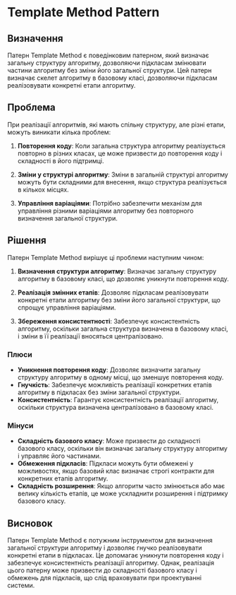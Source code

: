 # Template Method Pattern

## Визначення

Патерн Template Method є поведінковим патерном, який визначає загальну структуру алгоритму, дозволяючи підкласам
змінювати частини алгоритму без зміни його загальної структури. Цей патерн визначає скелет алгоритму в базовому класі,
дозволяючи підкласам реалізовувати конкретні етапи алгоритму.

## Проблема

При реалізації алгоритмів, які мають спільну структуру, але різні етапи, можуть виникати кілька проблем:

1. **Повторення коду**: Коли загальна структура алгоритму реалізується повторно в різних класах, це може призвести до
   повторення коду і складності в його підтримці.

2. **Зміни у структурі алгоритму**: Зміни в загальній структурі алгоритму можуть бути складними для внесення, якщо
   структура реалізується в кількох місцях.

3. **Управління варіаціями**: Потрібно забезпечити механізм для управління різними варіаціями алгоритму без повторного
   визначення загальної структури.

## Рішення

Патерн Template Method вирішує ці проблеми наступним чином:

1. **Визначення структури алгоритму**: Визначає загальну структуру алгоритму в базовому класі, що дозволяє уникнути
   повторення коду.

2. **Реалізація змінних етапів**: Дозволяє підкласам реалізовувати конкретні етапи алгоритму без зміни його загальної
   структури, що спрощує управління варіаціями.

3. **Збереження консистентності**: Забезпечує консистентність алгоритму, оскільки загальна структура визначена в
   базовому класі, і зміни в її реалізації вносяться централізовано.

### Плюси

- **Уникнення повторення коду**: Дозволяє визначити загальну структуру алгоритму в одному місці, що зменшує повторення
  коду.
- **Гнучкість**: Забезпечує можливість реалізації конкретних етапів алгоритму в підкласах без зміни загальної структури.
- **Консистентність**: Гарантує консистентність реалізації алгоритму, оскільки структура визначена централізовано в
  базовому класі.

### Мінуси

- **Складність базового класу**: Може призвести до складності базового класу, оскільки він визначає загальну структуру
  алгоритму і управляє його частинами.
- **Обмеження підкласів**: Підкласи можуть бути обмежені у можливостях, якщо базовий клас визначає строгі контракти для
  конкретних етапів алгоритму.
- **Складність розширення**: Якщо алгоритм часто змінюється або має велику кількість етапів, це може ускладнити
  розширення і підтримку базового класу.

## Висновок

Патерн Template Method є потужним інструментом для визначення загальної структури алгоритму і дозволяє гнучко
реалізовувати конкретні етапи в підкласах. Це допомагає уникнути повторення коду і забезпечує консистентність реалізації
алгоритму. Однак, реалізація цього патерну може призвести до складності базового класу і обмежень для підкласів, що слід
враховувати при проектуванні системи.
